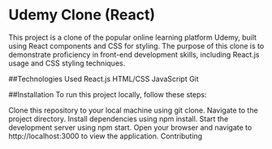 
<h1>Udemy Clone (React)</h1>
<p>This project is a clone of the popular online learning platform Udemy, built using React components and CSS for styling. The purpose of this clone is to demonstrate proficiency in front-end development skills, including React.js usage and CSS styling techniques.</p>


##Technologies Used
React.js
HTML/CSS
JavaScript
Git

##Installation
To run this project locally, follow these steps:

Clone this repository to your local machine using git clone.
Navigate to the project directory.
Install dependencies using npm install.
Start the development server using npm start.
Open your browser and navigate to http://localhost:3000 to view the application.
Contributing
